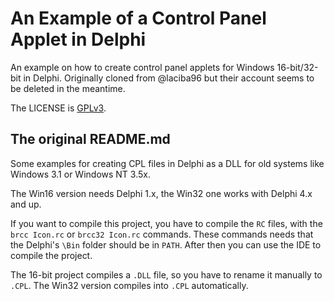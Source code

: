 # An Example of a Control Panel Applet in Delphi

An example on how to create control panel applets for Windows 16-bit/32-bit in Delphi. Originally cloned from @laciba96 but their account seems to be deleted in the meantime. 

The LICENSE is [GPLv3](https://github.com/bocke/cpanel-delphi/blob/main/LICENSE).

## The original README.md

Some examples for creating CPL files in Delphi as a DLL for old systems like Windows 3.1 or Windows NT 3.5x.

The Win16 version needs Delphi 1.x, the Win32 one works with Delphi 4.x and up.

If you want to compile this project, you have to compile the `RC` files, with the `brcc Icon.rc` or `brcc32 Icon.rc` commands. These commands needs that the Delphi's `\Bin` folder should be in `PATH`. After then you can use the IDE to compile the project.

The 16-bit project compiles a `.DLL` file, so you have to rename it manually to `.CPL`. The Win32 version compiles into `.CPL` automatically.
